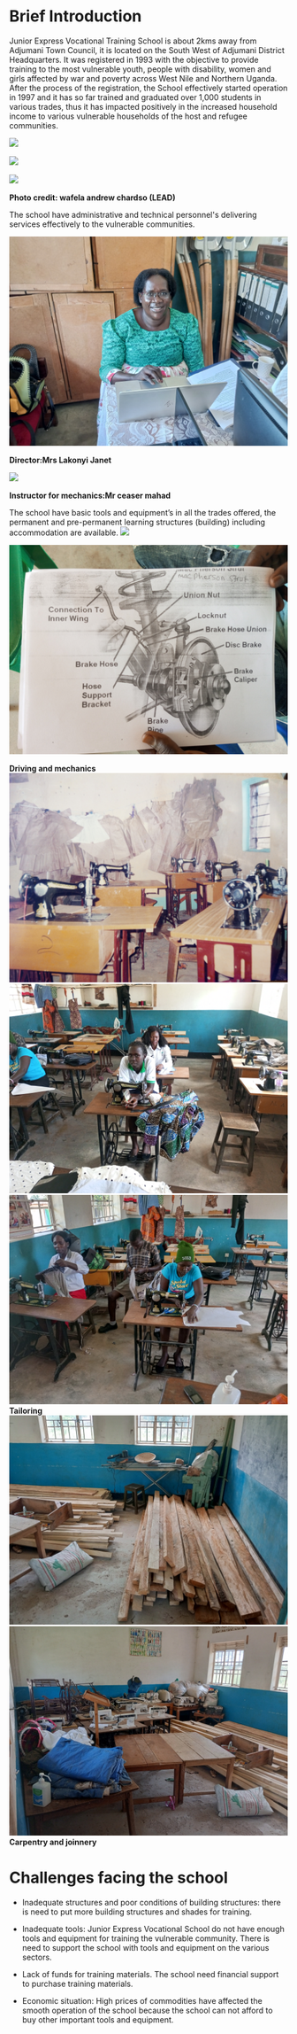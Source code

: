 # Brief Introduction

Junior Express Vocational Training School is about 2kms away from Adjumani Town Council, it is located on the South West of Adjumani District Headquarters. It was registered in 1993 with the objective to provide training to the most vulnerable youth, people with disability, women and girls affected by war and poverty across West Nile and Northern Uganda. After the process of the registration, the School effectively started operation in 1997 and it has so far trained and graduated over 1,000 students in various trades, thus it has impacted positively in the increased household income to various vulnerable households of the host and refugee communities.




![](images/school.jpg)






![](images/sch.jpg)






![](images/view_from_gate.jpg)






**Photo credit: wafela andrew chardso (LEAD)**


The school have administrative and technical personnel's delivering services effectively to the vulnerable communities. 

![](images/director_JEVTS.jpg)



**Director:Mrs Lakonyi Janet**

![](images/instructor_mechanic.jpg)


**Instructor for mechanics:Mr ceaser mahad**


The school have basic tools and equipment’s in all the trades offered, the permanent and pre-permanent learning structures (building) including accommodation are available.
![](images/driving_tool.jpg)

![](images/mechanics_resource.jpg)

**Driving and mechanics**
![](images/tailo_desigs.jpg)
![](images/tailor4.jpg)
![](images/tailor3.jpg)
**Tailoring**
![](images/carpentry_store.jpg)
![](images/store.jpg)
**Carpentry and joinnery** 
# Challenges facing the school 
- Inadequate structures and poor conditions of building structures: there is need to put more building structures and shades for training.

- Inadequate tools: Junior Express Vocational School do not have enough tools and equipment for training the vulnerable community. There is need to support the school with tools and equipment on the various sectors.

- Lack of funds for training materials. The school need financial support to purchase training materials.

- Economic situation: High prices of commodities have affected the smooth operation of the school because the school can not afford to buy other important tools and equipment.

